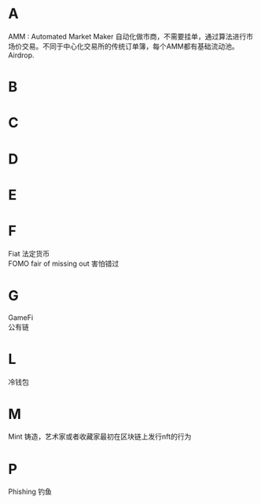 # A
AMM : Automated Market Maker 自动化做市商，不需要挂单，通过算法进行市场价交易。不同于中心化交易所的传统订单簿，每个AMM都有基础流动池。
Airdrop.  

# B


# C


# D


# E


# F
Fiat 法定货币  
FOMO fair of missing out 害怕错过  

# G
GameFi  
公有链  

# L
冷钱包  

# M
Mint 铸造，艺术家或者收藏家最初在区块链上发行nft的行为  

# P
Phishing 钓鱼

